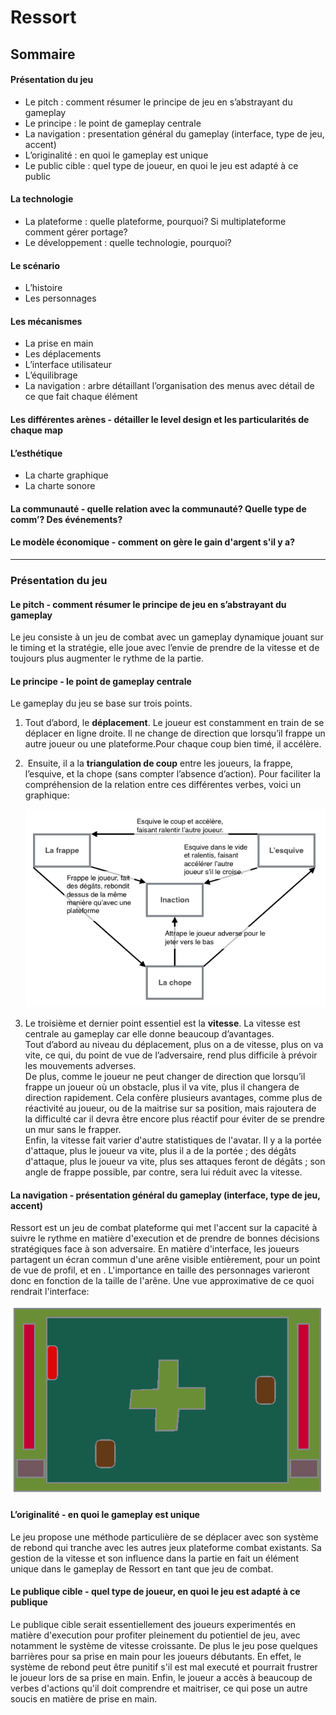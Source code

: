 # Ressort

## Sommaire

#### Présentation du jeu
  - Le pitch : comment résumer le principe de jeu en s’abstrayant du gameplay
  - Le principe : le point de gameplay centrale
  - La navigation : presentation général du gameplay (interface, type de jeu, accent)
  - L’originalité : en quoi le gameplay est unique
  - Le public cible : quel type de joueur, en quoi le jeu est adapté à ce public

#### La technologie
  - La plateforme : quelle plateforme, pourquoi? Si multiplateforme comment gérer portage?
  - Le développement : quelle technologie, pourquoi?

#### Le scénario
  - L’histoire
  - Les personnages

#### Les mécanismes
  - La prise en main
  - Les déplacements
  - L’interface utilisateur
  - L’équilibrage
  - La navigation : arbre détaillant l’organisation des menus avec détail de ce que fait chaque élément

#### Les différentes arènes - détailler le level design et les particularités de chaque map

#### L’esthétique
  - La charte graphique
  - La charte sonore

#### La communauté - quelle relation avec la communauté? Quelle type de comm’? Des événements?

#### Le modèle économique - comment on gère le gain d'argent s'il y a?

___

### Présentation du jeu

#### Le pitch - comment résumer le principe de jeu en s’abstrayant du gameplay

Le jeu consiste à un jeu de combat avec un gameplay dynamique jouant sur le timing et la stratégie, elle joue avec l’envie de prendre de la vitesse et de toujours plus augmenter le rythme de la partie.

#### Le principe - le point de gameplay centrale

Le gameplay du jeu se base sur trois points.
1. Tout d’abord, le **déplacement**. Le joueur est constamment en train de se déplacer en ligne droite. Il ne change de direction que lorsqu’il frappe un autre joueur ou une plateforme.Pour chaque coup bien timé, il accélère.
2.  Ensuite, il a la **triangulation de coup** entre les joueurs, la frappe, l’esquive, et la chope (sans compter l’absence d’action). Pour faciliter la compréhension de la relation entre ces différentes verbes, voici un graphique:

    ![diagramme de la triangulation des coups](img/diagramme_tringulation_coup.png)

3. Le troisième et dernier point essentiel est la **vitesse**. La vitesse est centrale au gameplay car elle donne beaucoup d’avantages.  
Tout d’abord au niveau du déplacement, plus on a de vitesse, plus on va vite, ce qui, du point de vue de l’adversaire, rend plus difficile à prévoir les mouvements adverses.  
De plus, comme le joueur ne peut changer de direction que lorsqu’il frappe un joueur où un obstacle, plus il va vite, plus il changera de direction rapidement. Cela confère plusieurs avantages, comme plus de réactivité au joueur, ou de la maitrise sur sa position, mais rajoutera de la difficulté car il devra être encore plus réactif pour éviter de se prendre un mur sans le frapper.  
Enfin, la vitesse fait varier d'autre statistiques de l'avatar. Il y a la portée d'attaque, plus le joueur va vite, plus il a de la portée ; des dégâts d'attaque, plus le joueur va vite, plus ses attaques feront de dégâts ; son angle de frappe possible, par contre, sera lui réduit avec la vitesse.

#### La navigation - présentation général du gameplay (interface, type de jeu, accent)

Ressort est un jeu de combat plateforme qui met l'accent sur la capacité à suivre le rythme en matière d'execution et de prendre de bonnes décisions stratégiques face à son adversaire. En matière d'interface, les joueurs partagent un écran commun d'une arêne visible entièrement, pour un point de vue de profil, et en . L'importance en taille des personnages varieront donc en fonction de la taille de l'arêne.
Une vue approximative de ce quoi rendrait l'interface:

![exemple d'interface graphique approximative](img/exemple_interface.png)

#### L’originalité - en quoi le gameplay est unique

Le jeu propose une méthode particulière de se déplacer avec son système de rebond qui tranche avec les autres jeux plateforme combat existants. Sa gestion de la vitesse et son influence dans la partie en fait un élément unique dans le gameplay de Ressort en tant que jeu de combat.

#### Le publique cible - quel type de joueur, en quoi le jeu est adapté à ce publique

Le publique cible serait essentiellement des joueurs experimentés en matière d'execution pour profiter pleinement du potientiel de jeu, avec notamment le système de vitesse croissante. De plus le jeu pose quelques barrières pour sa prise en main pour les joueurs débutants. En effet, le système de rebond peut être punitif s'il est mal executé et pourrait frustrer le joueur lors de sa prise en main. Enfin, le joueur a accès à beaucoup de verbes d'actions qu'il doit comprendre et maitriser, ce qui pose un autre soucis en matière de prise en main.

